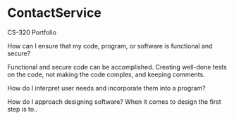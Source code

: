 # ContactService
CS-320 Portfolio

How can I ensure that my code, program, or software is functional and secure?

Functional and secure code can be accomplished. Creating well-done tests on the code,
not making the code complex, and keeping comments.

How do I interpret user needs and incorporate them into a program?


How do I approach designing software?
When it comes to design the first step is to..
